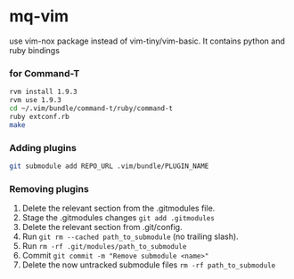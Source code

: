 mq-vim
======

use vim-nox package instead of vim-tiny/vim-basic. It contains python and ruby bindings

### for Command-T
```bash
rvm install 1.9.3
rvm use 1.9.3
cd ~/.vim/bundle/command-t/ruby/command-t
ruby extconf.rb
make
```

### Adding plugins
```bash
git submodule add REPO_URL .vim/bundle/PLUGIN_NAME
```

### Removing plugins
1. Delete the relevant section from the .gitmodules file.
2. Stage the .gitmodules changes ```git add .gitmodules```
3. Delete the relevant section from .git/config.
4. Run ```git rm --cached path_to_submodule``` (no trailing slash).
5. Run ```rm -rf .git/modules/path_to_submodule```
6. Commit ```git commit -m "Remove submodule <name>"```
7. Delete the now untracked submodule files ```rm -rf path_to_submodule```

